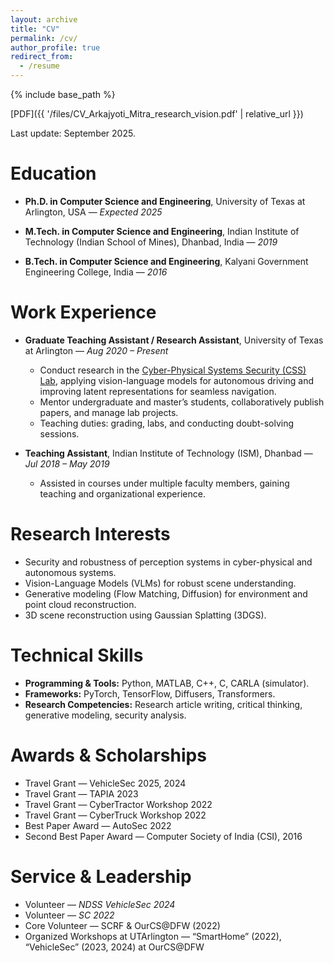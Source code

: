 ```yaml
---
layout: archive
title: "CV"
permalink: /cv/
author_profile: true
redirect_from:
  - /resume
---
```


{% include base_path %}

[PDF]({{ '/files/CV_Arkajyoti_Mitra_research_vision.pdf' | relative_url }})

Last update: September 2025. 


Education
======
* **Ph.D. in Computer Science and Engineering**, University of Texas at Arlington, USA — *Expected 2025*  

* **M.Tech. in Computer Science and Engineering**, Indian Institute of Technology (Indian School of Mines), Dhanbad, India — *2019*  

* **B.Tech. in Computer Science and Engineering**, Kalyani Government Engineering College, India — *2016*  

Work Experience
======
* **Graduate Teaching Assistant / Research Assistant**, University of Texas at Arlington — *Aug 2020 – Present*  
  - Conduct research in the [Cyber-Physical Systems Security (CSS) Lab](https://csslab.uta.edu), applying vision-language models for autonomous driving and improving latent representations for seamless navigation.  
  - Mentor undergraduate and master’s students, collaboratively publish papers, and manage lab projects.  
  - Teaching duties: grading, labs, and conducting doubt-solving sessions.  

* **Teaching Assistant**, Indian Institute of Technology (ISM), Dhanbad — *Jul 2018 – May 2019*  
  - Assisted in courses under multiple faculty members, gaining teaching and organizational experience.  

Research Interests
======
* Security and robustness of perception systems in cyber-physical and autonomous systems.  
* Vision-Language Models (VLMs) for robust scene understanding.  
* Generative modeling (Flow Matching, Diffusion) for environment and point cloud reconstruction.  
* 3D scene reconstruction using Gaussian Splatting (3DGS).  


Technical Skills
======
* **Programming & Tools:** Python, MATLAB, C++, C, CARLA (simulator).  
* **Frameworks:** PyTorch, TensorFlow, Diffusers, Transformers.  
* **Research Competencies:** Research article writing, critical thinking, generative modeling, security analysis.  

Awards & Scholarships
======
* Travel Grant — VehicleSec 2025, 2024  
* Travel Grant — TAPIA 2023  
* Travel Grant — CyberTractor Workshop 2022  
* Travel Grant — CyberTruck Workshop 2022  
* Best Paper Award — AutoSec 2022  
* Second Best Paper Award — Computer Society of India (CSI), 2016  

Service & Leadership
======
* Volunteer — *NDSS VehicleSec 2024*  
* Volunteer — *SC 2022*  
* Core Volunteer — SCRF & OurCS@DFW (2022)  
* Organized Workshops at UTArlington — “SmartHome” (2022), “VehicleSec” (2023, 2024) at OurCS@DFW 

<!-- Education
======
* Ph.D in CSE, University of Texas at Arlington (UTA), 2025 (expected)
* M.Tech. in CSE, Indian Institute of Technology (Indian School of Mines) Dhanbad, 2019
* B.Tech. in CSE, Kalyani Government Engineering College (KGEC), 2016

Work experience
======
* Spring 2021 - Present: Graduate Teaching Assistant
  * University of Texas at Arlington
  * Duties includes: Grading, conducting labs, teaching (doubt solving sessions)

* Fall 2017 - Fall 2019: Teaching Assistant
  * IIT (ISM) Dhanbad
  * Duties included: Grading, conducting labs, teaching

Skills
======
* Research article writing
* Critical Thinking
* Coding -->

<!-- Publications
======
  <ul>{% for post in site.publications reversed %}
    {% include archive-single-cv.html %}
  {% endfor %}</ul> -->
  
<!-- Talks
======
  <ul>{% for post in site.talks reversed %}
    {% include archive-single-talk-cv.html  %}
  {% endfor %}</ul>
  
Teaching
======
  <ul>{% for post in site.teaching reversed %}
    {% include archive-single-cv.html %}
  {% endfor %}</ul> -->
  
<!-- Service and leadership
======
* Organized workshop about "SmartHome" (2022) and "VehicleSec" (2023,2024) in OurCS@DFW
* Volunteered in International Conference for High Performance Computing, Networking, Storage, and Analysis (SC22) 
* Core Volunteer in SCRF and OurCS@DFW (2022) -->
